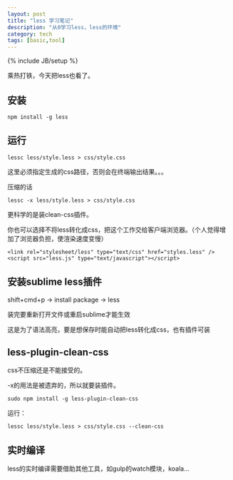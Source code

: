 ```yaml
---
layout: post
title: "less 学习笔记"
description: "从0学习less，less的环境"
category: tech
tags: [basic,tool]
---
```

{% include JB/setup %}

乘热打铁，今天把less也看了。

## 安装

	npm install -g less
	
## 运行

	lessc less/style.less > css/style.css
	
这里必须指定生成的css路径，否则会在终端输出结果。。。

压缩的话

	lessc -x less/style.less > css/style.css
	
更科学的是装clean-css插件。

你也可以选择不将less转化成css，把这个工作交给客户端浏览器。（个人觉得增加了浏览器负担，使渲染速度变慢）

	<link rel="stylesheet/less" type="text/css" href="styles.less" />
	<script src="less.js" type="text/javascript"></script>
	
## 安装sublime less插件

shift+cmd+p -> install package -> less

装完要重新打开文件或重启sublime才能生效

这是为了语法高亮，要是想保存时能自动把less转化成css，也有插件可装

## less-plugin-clean-css

css不压缩还是不能接受的。

-x的用法是被遗弃的，所以就要装插件。

	sudo npm install -g less-plugin-clean-css
	
运行：

	lessc less/style.less > css/style.css --clean-css
	
## 实时编译

less的实时编译需要借助其他工具，如gulp的watch模块，koala...